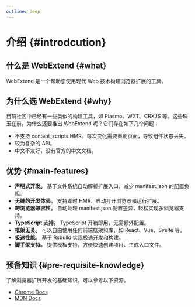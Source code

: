 ```yaml
---
outline: deep
---
```


# 介绍 {#introdcution}

## 什么是 WebExtend {#what}

WebExtend 是一个帮助您使用现代 Web 技术构建浏览器扩展的工具。

## 为什么选 WebExtend {#why}

目前社区中已经有一些类似的构建工具，如 Plasmo、WXT、CRXJS 等。这些珠玉在前，为什么还要推出 WebExtend 呢？它们存在如下几个问题：

- 不支持 content_scripts HMR。每次变化需要重刷页面，导致组件状态丢失。
- 较为复杂的 API。
- 中文不友好，没有官方的中文文档。

## 优势 {#main-features}

- **声明式开发。** 基于文件系统自动解析扩展入口，减少 manifest.json 的配置负担。
- **无缝的开发体验。** 支持即时 HMR、自动打开浏览器和运行扩展。
- **跨浏览器兼容性。** 自动处理 manifest.json 配置差异，轻松实现多浏览器支持。
- **TypeScript 支持。** TypeScript 开箱即用，无需额外配置。
- **框架无关。** 可以自由使用任何前端框架和库，如 React、Vue、Svelte 等。
- **极速性能。** 基于 Rsbuild 实现极速开发和构建。
- **脚手架支持。** 提供模板支持，方便快速创建项目、生成入口文件。

## 预备知识 {#pre-requisite-knowledge}

了解浏览器扩展开发的基础知识，可以参考以下资源。

- [Chrome Docs](https://developer.chrome.com/docs/extensions/get-started)
- [MDN Docs](https://developer.mozilla.org/en-US/docs/Mozilla/Add-ons/WebExtensions)

